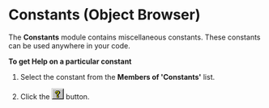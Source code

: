 
# Constants (Object Browser)

The  **Constants** module contains miscellaneous constants. These constants can be used anywhere in your code.

 **To get Help on a particular constant**




1. Select the constant from the  **Members of 'Constants'** list.
    
2. Click the 
![](images/but_help_ZA01201583.gif) button.
    

